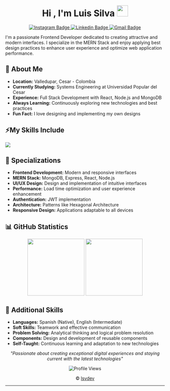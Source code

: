 <!-- Title -->
<h1 align="center">Hi , I'm Luis Silva <img src="https://media.giphy.com/media/hvRJCLFzcasrR4ia7z/giphy.gif" width="35"></h1>

<!-- Contact Me -->
<div align="center" id="badges">
<a href="https://www.instagram.com/luis_silva.32/">
  <img src="https://img.shields.io/badge/Instagram-%23E4405F.svg?style=for-the-badge&logo=Instagram&logoColor=white" alt="Instagram Badge"/>
</a>
<a href="www.linkedin.com/in/luissilvadev">
  <img src="https://img.shields.io/badge/linkedin-%230077B5.svg?style=for-the-badge&logo=linkedin&logoColor=white" alt="Linkedin Badge"/>
</a>
<a href="mailto:silvavega32@gmail.com">
  <img src="https://img.shields.io/badge/Gmail-D14836?style=for-the-badge&logo=gmail&logoColor=white" alt="Gmail Badge"/>
</a>
</div>

<!-- About me -->
I'm a passionate Frontend Developer dedicated to creating attractive and modern interfaces. I specialize in the MERN Stack and enjoy applying best design practices to enhance user experience and optimize web application performance.

## 🚀 About Me
- **Location:** Valledupar, Cesar - Colombia
- **Currently Studying:** Systems Engineering at Universidad Popular del Cesar
- **Experience:** Full Stack Development with React, Node.js and MongoDB
- **Always Learning:** Continuously exploring new technologies and best practices
- **Fun Fact:** I love designing and implementing my own designs

<!-- Skills -->
## ⚡My Skills Include
<!--tech stack icons-->
<p>
  <a href="https://skillicons.dev">
    <img src="https://skillicons.dev/icons?i=html,css,sass,js,react,tailwind,vite,express,nodejs,mongodb,github,git,postman,npm,figma&perline=16" />
  </a>
</p>

<!-- Specializations -->
## 🎯 Specializations
- **Frontend Development:** Modern and responsive interfaces
- **MERN Stack:** MongoDB, Express, React, Node.js
- **UI/UX Design:** Design and implementation of intuitive interfaces
- **Performance:** Load time optimization and user experience enhancement
- **Authentication:** JWT implementation
- **Architecture:** Patterns like Hexagonal Architecture
- **Responsive Design:** Applications adaptable to all devices

<!-- GitHub Statistics -->
## 📊 GitHub Statistics
<div align="center">
  <img height="180em" src="https://github-readme-stats.vercel.app/api?username=LuisSilva32&show_icons=true&theme=tokyonight&include_all_commits=true&count_private=true"/>
  <img height="180em" src="https://github-readme-stats.vercel.app/api/top-langs/?username=LuisSilva32&layout=compact&langs_count=7&theme=tokyonight"/>
</div>

<!-- Additional Skills -->
## 🌟 Additional Skills
- **Languages:** Spanish (Native), English (Intermediate)
- **Soft Skills:** Teamwork and effective communication
- **Problem Solving:** Analytical thinking and logical problem resolution
- **Components:** Design and development of reusable components
- **Self-Taught:** Continuous learning and adaptation to new technologies

<div align="center">
  <i>"Passionate about creating exceptional digital experiences and staying current with the latest technologies"</i>
</div>

<div align="center">
  
![Profile Views](https://komarev.com/ghpvc/?username=LuisSilva32&color=blue&style=flat-square&label=Profile+Views)

&copy; [lsvdev](https://github.com/lsvdev32/lsvdev32)
</div>

---
